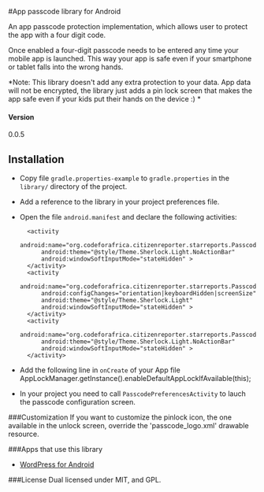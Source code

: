 #App passcode library for Android

An app passcode protection implementation, which allows user to protect the app with a four digit code.

Once enabled a four-digit passcode needs to be entered any time your mobile app is launched. This way your app is safe even if your smartphone or tablet falls into the wrong hands.

*Note: This library doesn't add any extra protection to your data. App data will not be encrypted, the library just adds a pin lock screen that makes the app safe even if your kids put their hands on the device :) *


#### Version
0.0.5

## Installation
- Copy file `gradle.properties-example` to `gradle.properties` in the `library/` directory of the project.
- Add a reference to the library in your project preferences file.
- Open the file `android.manifest` and declare the following activities:

        <activity
            android:name="org.codeforafrica.citizenreporter.starreports.PasscodeUnlockActivity"
            android:theme="@style/Theme.Sherlock.Light.NoActionBar"
            android:windowSoftInputMode="stateHidden" >
        </activity>
        <activity
            android:name="org.codeforafrica.citizenreporter.starreports.PasscodePreferencesActivity"
            android:configChanges="orientation|keyboardHidden|screenSize"
            android:theme="@style/Theme.Sherlock.Light"
            android:windowSoftInputMode="stateHidden" >
        </activity>
        <activity
            android:name="org.codeforafrica.citizenreporter.starreports.PasscodeManagePasswordActivity"
            android:theme="@style/Theme.Sherlock.Light.NoActionBar"
            android:windowSoftInputMode="stateHidden" >
        </activity>

- Add the following line in `onCreate` of your App file
        AppLockManager.getInstance().enableDefaultAppLockIfAvailable(this);

- In your project you need to call `PasscodePreferencesActivity` to lauch the passcode configuration screen.

###Customization
If you want to customize the pinlock icon, the one available in the unlock screen, override the 'passcode_logo.xml' drawable resource.

###Apps that use this library
- [WordPress for Android][1]

###License
Dual licensed under MIT, and GPL.

[1]: https://github.com/wordpress-mobile/WordPress-Android